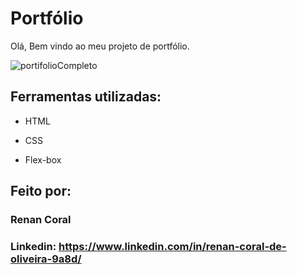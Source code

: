 # Portfólio 

Olá, Bem vindo ao meu projeto de portfólio.

![portifolioCompleto](https://github.com/RenanCoral/portifolio/assets/31358301/a8324ce7-0368-4cd3-ba3b-94c1486b8baa)

## Ferramentas utilizadas:

* HTML

* CSS

* Flex-box

## Feito por:

### Renan Coral

### Linkedin: https://www.linkedin.com/in/renan-coral-de-oliveira-9a8d/
